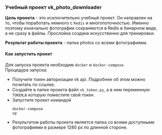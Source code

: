 ### Учебный проект vk_photo_downloader

**Цель проекта** - это исключительно учебный проект. Он направлен на то, чтобы поработать немного с `Redis` и многопоточностью. Именно поэтому изначально фотографии сохраняются в Redis в бинарном виде, а не сразу в файлы. Прослойка создана искусственно для тренировки.  

**Результат работы проекта** - папка photos со всеми фотографиями.

#### Как запустить проект
Для запуска проекта необходим `docker` и `docker-compose`.  
Процедура запуска:  
* Получите токен авторизации vk api.
Подробнее об этом можно почитать по ссылке.
* Создайте в папке проекта файл `vk_token.py`, а в нем переменную `TOKEN`,в которую поместите свой токен.
* Запустите проект командой <pre><code>docker-compose up</code></pre>
* Результатом работы проекта является папка со всеми доступными фотографиями в размере 1280 px по длинной стороне. 